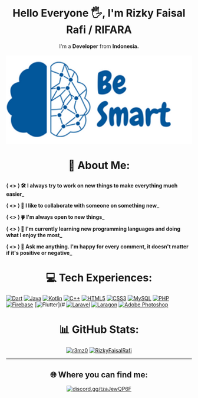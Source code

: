 # <div align="center">Hello Everyone 🖐, I'm Rizky Faisal Rafi / RIFARA</div>
<div align="center">I'm a <strong>Developer</strong> from <strong>Indonesia.</strong></div>
</br>
<a href="https://github.com/r3mz0/" target="_blank"><img src="https://raw.githubusercontent.com/RizkyFaisalRafi/banner/main/Banner.png" /></a>

# <div align="center">🎉 About Me:</div> <p> </p>
<strong>
<p>⟨ <> ⟩ 🛠️ I always try to work on new things to make everything much easier_</p>
<p>⟨ <> ⟩ 🤝 I like to collaborate with someone on something new_</p>
<p>⟨ <> ⟩ 🍀 I'm always open to new things_</p>
<p>⟨ <> ⟩ 🌱 I'm currently learning new programming languages and doing what I enjoy the most_</p>
<p>⟨ <> ⟩ 💬 Ask me anything. I'm happy for every comment, it doesn't matter if it's positive or negative_</p></strong>

# <div align="center">💻 Tech Experiences:</div>
[![Dart](https://img.shields.io/badge/Dart-0175C2?style=for-the-badge&logo=dart&logoColor=white)](#) 
[![Java](https://img.shields.io/badge/java-%23ED8B00.svg?style=for-the-badge&logo=java&logoColor=white)](#) 
[![Kotlin](https://img.shields.io/badge/Kotlin-B125EA&style=for-the-badge&logo=kotlin&logoColor=white)](#) 
[![C++](https://img.shields.io/badge/c++-%2300599C.svg?style=for-the-badge&logo=c%2B%2B&logoColor=white)](#)
[![HTML5](https://img.shields.io/badge/html5-%23E34F26.svg?style=for-the-badge&logo=html5&logoColor=white)](#)
[![CSS3](https://img.shields.io/badge/css3-%231572B6.svg?style=for-the-badge&logo=css3&logoColor=white)](#)
[![MySQL](https://img.shields.io/badge/mysql-%2300f.svg?style=for-the-badge&logo=mysql&logoColor=white)](#) 
[![PHP](https://img.shields.io/badge/PHP-777BB4?style=for-the-badge&logo=php&logoColor=white)](#)
[![Firebase](https://img.shields.io/badge/firebase-%23039BE5.svg?style=for-the-badge&logo=firebase)](#) 
[![Flutter](https://img.shields.io/badge/Flutter-02569B?style=for-the-badge&logo=flutter&logoColor=white)](#
[![Laravel](https://img.shields.io/badge/Laravel-FF2D20?style=for-the-badge&logo=laravel&logoColor=white)](#)
[![Laragon](https://img.shields.io/badge/Laragon-0E83CD?style=for-the-badge&logo=Laragon&logoColor=white)](#)
[![Adobe Photoshop](https://img.shields.io/badge/adobephotoshop-%2331A8FF.svg?style=for-the-badge&logo=adobephotoshop&logoColor=white)](#) 



# <div align="center">📊 GitHub Stats:</div>
  <p align="center">
  <a href="#"><img align="center" src="https://github-readme-streak-stats.herokuapp.com/?user=RizkyFaisalRafi&theme=midnight-purple&hide_border=false" alt="r3mz0" /></a>
  <a href="#"><img align="center" src="https://github-readme-stats.vercel.app/api/top-langs?username=RizkyFaisalRafi&show_icons=true&theme=midnight-purple&locale=en&layout=compact&private=true" alt="RizkyFaisalRafi" /></a></p>

---

  ## <div align="center">🌐 Where you can find me:</div>
  <p align="center">
  <a href="https://discord.gg/tzaJewQP6F" target="_blank"><img src="https://psychboost.com/wp-content/uploads/2020/08/discord2-300x92.jpg" width="115" alt="discord.gg/tzaJewQP6F" /></a>
  </p>
<!-- End of the code -->



<!--
**RizkyFaisalRafi/RizkyFaisalRafi** is a ✨ _special_ ✨ repository because its `README.md` (this file) appears on your GitHub profile.

Here are some ideas to get you started:

- 🔭 I’m currently working on ...
- 🌱 I’m currently learning ...
- 👯 I’m looking to collaborate on ...
- 🤔 I’m looking for help with ...
- 💬 Ask me about ...
- 📫 How to reach me: ...
- 😄 Pronouns: ...
- ⚡ Fun fact: ...


![Metrics](https://metrics.lecoq.io/RizkyFaisalRafi?template=classic&base.community=0&languages=1&isocalendar=1&activity=1&lines=1&repositories=1&repositories=100&repositories.batch=100&repositories.forks=false&repositories.affiliations=owner&isocalendar.duration=half-year&languages.limit=8&languages.threshold=0%25&languages.colors=github&languages.sections=most-used&languages.indepth=false&languages.analysis.timeout=15&languages.categories=markup%2C%20programming&languages.recent.categories=markup%2C%20programming&languages.recent.load=300&languages.recent.days=14&activity.limit=5&activity.load=300&activity.days=14&activity.visibility=all&activity.timestamps=false&activity.filter=all&config.timezone=Asia%2FJakarta)
-->
